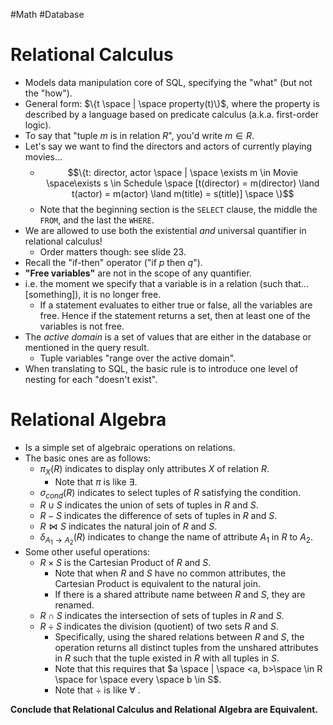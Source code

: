 #Math #Database 
# Relational Calculus
- Models data manipulation core of SQL, specifying the "what" (but not the "how").
- General form: $\{t \space | \space property(t)\}$, where the property is described by a language based on predicate calculus (a.k.a. first-order logic).
- To say that "tuple $m$ is in relation $R$", you'd write $m \in R$.
- Let's say we want to find the directors and actors of currently playing movies...
	- $$\{t: director, actor \space | \space \exists m \in Movie \space\exists s \in Schedule \space [t(director) = m(director) \land t(actor) = m(actor) \land m(title) = s(title)] \space \}$$
	- Note that the beginning section is the `SELECT` clause, the middle the `FROM`, and the last the `WHERE`.
- We are allowed to use both the existential *and* universal quantifier in relational calculus!
	- Order matters though: see slide 23.
- Recall the "if-then" operator ("if $p$ then $q$").
- **"Free variables"** are not in the scope of any quantifier. 
- i.e. the moment we specify that a variable is in a relation (such that... [something]), it is no longer free.
	- If a statement evaluates to either true or false, all the variables are free. Hence if the statement returns a set, then at least one of the variables is not free.
- The *active domain* is a set of values that are either in the database or mentioned in the query result.
	- Tuple variables "range over the active domain".
- When translating to SQL, the basic rule is to introduce one level of nesting for each "doesn't exist".

# Relational Algebra
- Is a simple set of algebraic operations on relations.
- The basic ones are as follows:
	- $\pi_X(R)$ indicates to display only attributes $X$ of relation $R$.
		- Note that $\pi$ is like $\exists$.
	- $\sigma_{cond}(R)$ indicates to select tuples of $R$ satisfying the condition.
	- $R \cup S$ indicates the union of sets of tuples in $R$ and $S$.
	- $R-S$ indicates the difference of sets of tuples in $R$ and $S$.
	- $R \bowtie S$ indicates the natural join of $R$ and $S$.
	- $\delta_{A_1 \rightarrow A_2}(R)$ indicates to change the name of attribute $A_1$ in $R$ to $A_2$.
- Some other useful operations:
	- $R \times S$ is the Cartesian Product of $R$ and $S$.
		- Note that when $R$ and $S$ have no common attributes, the Cartesian Product is equivalent to the natural join.
		- If there is a shared attribute name between $R$ and $S$, they are renamed.
	- $R \cap S$ indicates the intersection of sets of tuples in $R$ and $S$.
	- $R \div S$ indicates the division (quotient) of two sets $R$ and $S$.
		- Specifically, using the shared relations between $R$ and $S$, the operation returns all distinct tuples from the unshared attributes in $R$ such that the tuple existed in $R$ with all tuples in $S$.
		- Note that this requires that $a \space | \space <a, b>\space \in R \space for \space every \space b \in S$.
		- Note that $\div$ is like $\forall$ .

**Conclude that Relational Calculus and Relational Algebra are Equivalent.**